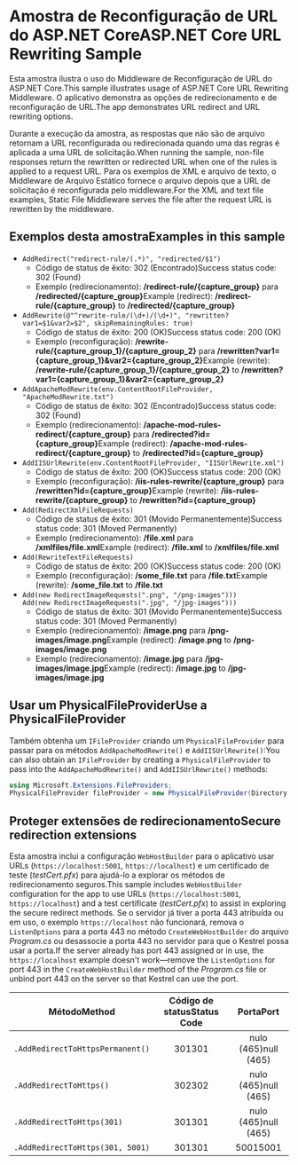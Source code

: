 # <a name="aspnet-core-url-rewriting-sample"></a><span data-ttu-id="959c8-101">Amostra de Reconfiguração de URL do ASP.NET Core</span><span class="sxs-lookup"><span data-stu-id="959c8-101">ASP.NET Core URL Rewriting Sample</span></span>

<span data-ttu-id="959c8-102">Esta amostra ilustra o uso do Middleware de Reconfiguração de URL do ASP.NET Core.</span><span class="sxs-lookup"><span data-stu-id="959c8-102">This sample illustrates usage of ASP.NET Core URL Rewriting Middleware.</span></span> <span data-ttu-id="959c8-103">O aplicativo demonstra as opções de redirecionamento e de reconfiguração de URL.</span><span class="sxs-lookup"><span data-stu-id="959c8-103">The app demonstrates URL redirect and URL rewriting options.</span></span>

<span data-ttu-id="959c8-104">Durante a execução da amostra, as respostas que não são de arquivo retornam a URL reconfigurada ou redirecionada quando uma das regras é aplicada a uma URL de solicitação.</span><span class="sxs-lookup"><span data-stu-id="959c8-104">When running the sample, non-file responses return the rewritten or redirected URL when one of the rules is applied to a request URL.</span></span> <span data-ttu-id="959c8-105">Para os exemplos de XML e arquivo de texto, o Middleware de Arquivo Estático fornece o arquivo depois que a URL de solicitação é reconfigurada pelo middleware.</span><span class="sxs-lookup"><span data-stu-id="959c8-105">For the XML and text file examples, Static File Middleware serves the file after the request URL is rewritten by the middleware.</span></span>

## <a name="examples-in-this-sample"></a><span data-ttu-id="959c8-106">Exemplos desta amostra</span><span class="sxs-lookup"><span data-stu-id="959c8-106">Examples in this sample</span></span>

* `AddRedirect("redirect-rule/(.*)", "redirected/$1")`
  - <span data-ttu-id="959c8-107">Código de status de êxito: 302 (Encontrado)</span><span class="sxs-lookup"><span data-stu-id="959c8-107">Success status code: 302 (Found)</span></span>
  - <span data-ttu-id="959c8-108">Exemplo (redirecionamento): **/redirect-rule/{capture_group}** para **/redirected/{capture_group}**</span><span class="sxs-lookup"><span data-stu-id="959c8-108">Example (redirect): **/redirect-rule/{capture_group}** to **/redirected/{capture_group}**</span></span>
* `AddRewrite(@"^rewrite-rule/(\d+)/(\d+)", "rewritten?var1=$1&var2=$2", skipRemainingRules: true)`
  - <span data-ttu-id="959c8-109">Código de status de êxito: 200 (OK)</span><span class="sxs-lookup"><span data-stu-id="959c8-109">Success status code: 200 (OK)</span></span>
  - <span data-ttu-id="959c8-110">Exemplo (reconfiguração): **/rewrite-rule/{capture_group_1}/{capture_group_2}** para **/rewritten?var1={capture_group_1}&var2={capture_group_2}**</span><span class="sxs-lookup"><span data-stu-id="959c8-110">Example (rewrite): **/rewrite-rule/{capture_group_1}/{capture_group_2}** to **/rewritten?var1={capture_group_1}&var2={capture_group_2}**</span></span>
* `AddApacheModRewrite(env.ContentRootFileProvider, "ApacheModRewrite.txt")`
  - <span data-ttu-id="959c8-111">Código de status de êxito: 302 (Encontrado)</span><span class="sxs-lookup"><span data-stu-id="959c8-111">Success status code: 302 (Found)</span></span>
  - <span data-ttu-id="959c8-112">Exemplo (redirecionamento): **/apache-mod-rules-redirect/{capture_group}** para **/redirected?id={capture_group}**</span><span class="sxs-lookup"><span data-stu-id="959c8-112">Example (redirect): **/apache-mod-rules-redirect/{capture_group}** to **/redirected?id={capture_group}**</span></span>
* `AddIISUrlRewrite(env.ContentRootFileProvider, "IISUrlRewrite.xml")`
  - <span data-ttu-id="959c8-113">Código de status de êxito: 200 (OK)</span><span class="sxs-lookup"><span data-stu-id="959c8-113">Success status code: 200 (OK)</span></span>
  - <span data-ttu-id="959c8-114">Exemplo (reconfiguração): **/iis-rules-rewrite/{capture_group}** para **/rewritten?id={capture_group}**</span><span class="sxs-lookup"><span data-stu-id="959c8-114">Example (rewrite): **/iis-rules-rewrite/{capture_group}** to **/rewritten?id={capture_group}**</span></span>
* `Add(RedirectXmlFileRequests)`
  - <span data-ttu-id="959c8-115">Código de status de êxito: 301 (Movido Permanentemente)</span><span class="sxs-lookup"><span data-stu-id="959c8-115">Success status code: 301 (Moved Permanently)</span></span>
  - <span data-ttu-id="959c8-116">Exemplo (redirecionamento): **/file.xml** para **/xmlfiles/file.xml**</span><span class="sxs-lookup"><span data-stu-id="959c8-116">Example (redirect): **/file.xml** to **/xmlfiles/file.xml**</span></span>
* `Add(RewriteTextFileRequests)`
  - <span data-ttu-id="959c8-117">Código de status de êxito: 200 (OK)</span><span class="sxs-lookup"><span data-stu-id="959c8-117">Success status code: 200 (OK)</span></span>
  - <span data-ttu-id="959c8-118">Exemplo (reconfiguração): **/some_file.txt** para **/file.txt**</span><span class="sxs-lookup"><span data-stu-id="959c8-118">Example (rewrite): **/some_file.txt** to **/file.txt**</span></span>
* `Add(new RedirectImageRequests(".png", "/png-images")))`<br>`Add(new RedirectImageRequests(".jpg", "/jpg-images")))`
  - <span data-ttu-id="959c8-119">Código de status de êxito: 301 (Movido Permanentemente)</span><span class="sxs-lookup"><span data-stu-id="959c8-119">Success status code: 301 (Moved Permanently)</span></span>
  - <span data-ttu-id="959c8-120">Exemplo (redirecionamento): **/image.png** para **/png-images/image.png**</span><span class="sxs-lookup"><span data-stu-id="959c8-120">Example (redirect): **/image.png** to **/png-images/image.png**</span></span>
  - <span data-ttu-id="959c8-121">Exemplo (redirecionamento): **/image.jpg** para **/jpg-images/image.jpg**</span><span class="sxs-lookup"><span data-stu-id="959c8-121">Example (redirect): **/image.jpg** to **/jpg-images/image.jpg**</span></span>

## <a name="use-a-physicalfileprovider"></a><span data-ttu-id="959c8-122">Usar um PhysicalFileProvider</span><span class="sxs-lookup"><span data-stu-id="959c8-122">Use a PhysicalFileProvider</span></span>

<span data-ttu-id="959c8-123">Também obtenha um `IFileProvider` criando um `PhysicalFileProvider` para passar para os métodos `AddApacheModRewrite()` e `AddIISUrlRewrite()`:</span><span class="sxs-lookup"><span data-stu-id="959c8-123">You can also obtain an `IFileProvider` by creating a `PhysicalFileProvider` to pass into the `AddApacheModRewrite()` and `AddIISUrlRewrite()` methods:</span></span>

```csharp
using Microsoft.Extensions.FileProviders;
PhysicalFileProvider fileProvider = new PhysicalFileProvider(Directory.GetCurrentDirectory());
```

## <a name="secure-redirection-extensions"></a><span data-ttu-id="959c8-124">Proteger extensões de redirecionamento</span><span class="sxs-lookup"><span data-stu-id="959c8-124">Secure redirection extensions</span></span>

<span data-ttu-id="959c8-125">Esta amostra inclui a configuração `WebHostBuilder` para o aplicativo usar URLs (`https://localhost:5001`, `https://localhost`) e um certificado de teste (*testCert.pfx*) para ajudá-lo a explorar os métodos de redirecionamento seguros.</span><span class="sxs-lookup"><span data-stu-id="959c8-125">This sample includes `WebHostBuilder` configuration for the app to use URLs (`https://localhost:5001`, `https://localhost`) and a test certificate (*testCert.pfx*) to assist in exploring the secure redirect methods.</span></span> <span data-ttu-id="959c8-126">Se o servidor já tiver a porta 443 atribuída ou em uso, o exemplo `https://localhost` não funcionará, remova o `ListenOptions` para a porta 443 no método `CreateWebHostBuilder` do arquivo *Program.cs* ou desassocie a porta 443 no servidor para que o Kestrel possa usar a porta.</span><span class="sxs-lookup"><span data-stu-id="959c8-126">If the server already has port 443 assigned or in use, the `https://localhost` example doesn't work&mdash;remove the `ListenOptions` for port 443 in the `CreateWebHostBuilder` method of the *Program.cs* file or unbind port 443 on the server so that Kestrel can use the port.</span></span>

| <span data-ttu-id="959c8-127">Método</span><span class="sxs-lookup"><span data-stu-id="959c8-127">Method</span></span>                           | <span data-ttu-id="959c8-128">Código de status</span><span class="sxs-lookup"><span data-stu-id="959c8-128">Status Code</span></span> |    <span data-ttu-id="959c8-129">Porta</span><span class="sxs-lookup"><span data-stu-id="959c8-129">Port</span></span>    |
| -------------------------------- | :---------: | :--------: |
| `.AddRedirectToHttpsPermanent()` |     <span data-ttu-id="959c8-130">301</span><span class="sxs-lookup"><span data-stu-id="959c8-130">301</span></span>     | <span data-ttu-id="959c8-131">nulo (465)</span><span class="sxs-lookup"><span data-stu-id="959c8-131">null (465)</span></span> |
| `.AddRedirectToHttps()`          |     <span data-ttu-id="959c8-132">302</span><span class="sxs-lookup"><span data-stu-id="959c8-132">302</span></span>     | <span data-ttu-id="959c8-133">nulo (465)</span><span class="sxs-lookup"><span data-stu-id="959c8-133">null (465)</span></span> |
| `.AddRedirectToHttps(301)`       |     <span data-ttu-id="959c8-134">301</span><span class="sxs-lookup"><span data-stu-id="959c8-134">301</span></span>     | <span data-ttu-id="959c8-135">nulo (465)</span><span class="sxs-lookup"><span data-stu-id="959c8-135">null (465)</span></span> |
| `.AddRedirectToHttps(301, 5001)` |     <span data-ttu-id="959c8-136">301</span><span class="sxs-lookup"><span data-stu-id="959c8-136">301</span></span>     |    <span data-ttu-id="959c8-137">5001</span><span class="sxs-lookup"><span data-stu-id="959c8-137">5001</span></span>    |

